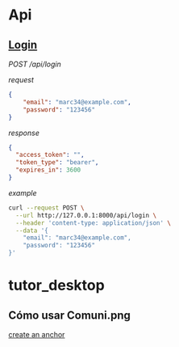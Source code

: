 # Api


## [Login](#login)

_POST /api/login_

_request_

```json
{
	"email": "marc34@example.com",
	"password": "123456"
}
```

_response_

```json
{
  "access_token": "",
  "token_type": "bearer",
  "expires_in": 3600
}
```

_example_

```sh
curl --request POST \
  --url http://127.0.0.1:8000/api/login \
  --header 'content-type: application/json' \
  --data '{
	"email": "marc34@example.com",
	"password": "123456"
}'
```




# tutor_desktop


## Cómo usar Comuni.png
[create an anchor](#login)
